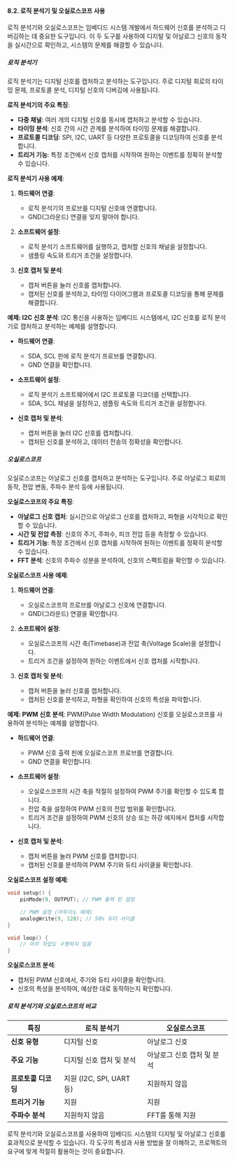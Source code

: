 #### 8.2. 로직 분석기 및 오실로스코프 사용

로직 분석기와 오실로스코프는 임베디드 시스템 개발에서 하드웨어 신호를 분석하고 디버깅하는 데 중요한 도구입니다. 이 두 도구를 사용하여 디지털 및 아날로그 신호의 동작을 실시간으로 확인하고, 시스템의 문제를 해결할 수 있습니다.

##### 로직 분석기

로직 분석기는 디지털 신호를 캡처하고 분석하는 도구입니다. 주로 디지털 회로의 타이밍 문제, 프로토콜 분석, 디지털 신호의 디버깅에 사용됩니다.

**로직 분석기의 주요 특징**:
- **다중 채널**: 여러 개의 디지털 신호를 동시에 캡처하고 분석할 수 있습니다.
- **타이밍 분석**: 신호 간의 시간 관계를 분석하여 타이밍 문제를 해결합니다.
- **프로토콜 디코딩**: SPI, I2C, UART 등 다양한 프로토콜을 디코딩하여 신호를 분석합니다.
- **트리거 기능**: 특정 조건에서 신호 캡처를 시작하여 원하는 이벤트를 정확히 분석할 수 있습니다.

**로직 분석기 사용 예제**:
1. **하드웨어 연결**:
   - 로직 분석기의 프로브를 디지털 신호에 연결합니다.
   - GND(그라운드) 연결을 잊지 말아야 합니다.

2. **소프트웨어 설정**:
   - 로직 분석기 소프트웨어를 실행하고, 캡처할 신호의 채널을 설정합니다.
   - 샘플링 속도와 트리거 조건을 설정합니다.

3. **신호 캡처 및 분석**:
   - 캡처 버튼을 눌러 신호를 캡처합니다.
   - 캡처된 신호를 분석하고, 타이밍 다이어그램과 프로토콜 디코딩을 통해 문제를 해결합니다.

**예제: I2C 신호 분석**:
I2C 통신을 사용하는 임베디드 시스템에서, I2C 신호를 로직 분석기로 캡처하고 분석하는 예제를 설명합니다.

- **하드웨어 연결**:
  - SDA, SCL 핀에 로직 분석기 프로브를 연결합니다.
  - GND 연결을 확인합니다.

- **소프트웨어 설정**:
  - 로직 분석기 소프트웨어에서 I2C 프로토콜 디코더를 선택합니다.
  - SDA, SCL 채널을 설정하고, 샘플링 속도와 트리거 조건을 설정합니다.

- **신호 캡처 및 분석**:
  - 캡처 버튼을 눌러 I2C 신호를 캡처합니다.
  - 캡처된 신호를 분석하고, 데이터 전송의 정확성을 확인합니다.

##### 오실로스코프

오실로스코프는 아날로그 신호를 캡처하고 분석하는 도구입니다. 주로 아날로그 회로의 동작, 전압 변동, 주파수 분석 등에 사용됩니다.

**오실로스코프의 주요 특징**:
- **아날로그 신호 캡처**: 실시간으로 아날로그 신호를 캡처하고, 파형을 시각적으로 확인할 수 있습니다.
- **시간 및 전압 측정**: 신호의 주기, 주파수, 피크 전압 등을 측정할 수 있습니다.
- **트리거 기능**: 특정 조건에서 신호 캡처를 시작하여 원하는 이벤트를 정확히 분석할 수 있습니다.
- **FFT 분석**: 신호의 주파수 성분을 분석하여, 신호의 스펙트럼을 확인할 수 있습니다.

**오실로스코프 사용 예제**:
1. **하드웨어 연결**:
   - 오실로스코프의 프로브를 아날로그 신호에 연결합니다.
   - GND(그라운드) 연결을 확인합니다.

2. **소프트웨어 설정**:
   - 오실로스코프의 시간 축(Timebase)과 전압 축(Voltage Scale)을 설정합니다.
   - 트리거 조건을 설정하여 원하는 이벤트에서 신호 캡처를 시작합니다.

3. **신호 캡처 및 분석**:
   - 캡처 버튼을 눌러 신호를 캡처합니다.
   - 캡처된 신호를 분석하고, 파형을 확인하여 신호의 특성을 파악합니다.

**예제: PWM 신호 분석**:
PWM(Pulse Width Modulation) 신호를 오실로스코프를 사용하여 분석하는 예제를 설명합니다.

- **하드웨어 연결**:
  - PWM 신호 출력 핀에 오실로스코프 프로브를 연결합니다.
  - GND 연결을 확인합니다.

- **소프트웨어 설정**:
  - 오실로스코프의 시간 축을 적절히 설정하여 PWM 주기를 확인할 수 있도록 합니다.
  - 전압 축을 설정하여 PWM 신호의 전압 범위를 확인합니다.
  - 트리거 조건을 설정하여 PWM 신호의 상승 또는 하강 에지에서 캡처를 시작합니다.

- **신호 캡처 및 분석**:
  - 캡처 버튼을 눌러 PWM 신호를 캡처합니다.
  - 캡처된 신호를 분석하여 PWM 주기와 듀티 사이클을 확인합니다.

**오실로스코프 설정 예제**:
```c
void setup() {
    pinMode(9, OUTPUT); // PWM 출력 핀 설정

    // PWM 설정 (아두이노 예제)
    analogWrite(9, 128); // 50% 듀티 사이클
}

void loop() {
    // 아무 작업도 수행하지 않음
}
```

**오실로스코프 분석**:
- 캡처된 PWM 신호에서, 주기와 듀티 사이클을 확인합니다.
- 신호의 특성을 분석하여, 예상한 대로 동작하는지 확인합니다.

##### 로직 분석기와 오실로스코프의 비교

| 특징                 | 로직 분석기                     | 오실로스코프                 |
|----------------------|--------------------------------|-----------------------------|
| **신호 유형**        | 디지털 신호                    | 아날로그 신호               |
| **주요 기능**        | 디지털 신호 캡처 및 분석       | 아날로그 신호 캡처 및 분석  |
| **프로토콜 디코딩**  | 지원 (I2C, SPI, UART 등)       | 지원하지 않음                |
| **트리거 기능**      | 지원                           | 지원                        |
| **주파수 분석**      | 지원하지 않음                  | FFT를 통해 지원             |

로직 분석기와 오실로스코프를 사용하여 임베디드 시스템의 디지털 및 아날로그 신호를 효과적으로 분석할 수 있습니다. 각 도구의 특성과 사용 방법을 잘 이해하고, 프로젝트의 요구에 맞게 적절히 활용하는 것이 중요합니다.
